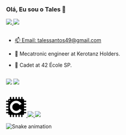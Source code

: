 ### Olá, Eu sou o Tales  👋
 <div>
  <a href="https://github.com/talessantos49">
  <img height="150em" src="https://github-readme-stats.vercel.app/api?username=talessantos49&show_icons=true&theme=dark&include_all_commits=true&count_private=true"/>
  <img height="150em" src="https://github-readme-stats.vercel.app/api/top-langs/?username=talessantos49&layout=compact&langs_count=7&theme=dark"/>
</div>
 
 ##
 
 - 📫 Email: talessantos49@gmail.com
 
 - 🤖 Mecatronic engineer at Kerotanz Holders.
 
 - 🌱 Cadet at 42 École SP.
 
  ##
  <div>
  <a href="https://www.linkedin.com/in/talesasantos/" target="_blank"><img src="https://img.shields.io/badge/LinkedIn-0077B5?style=for-the-badge&logo=linkedin&logoColor=white" target="_blank"></a>
<a href="https://www.instagram.com/talessantos49/" target="_blank"><img src="https://img.shields.io/badge/Instagram-E4405F?style=for-the-badge&logo=instagram&logoColor=white" target="_blank"></a>
  </div>

  <div style="display: inline_block"><br>
</div>
 
 <p align="left">
  <a href="https://skillicons.dev">
    <img alt="Tales-Embarcados" height="55" width="55" src="https://raw.githubusercontent.com/devicons/devicon/master/icons/embeddedc/embeddedc-plain.svg">
    <img src="https://skillicons.dev/icons?i=git,github,md,bash,linux,c,vscode,sqlite" />
    <img src="https://skillicons.dev/icons?i=css,html,js,mysql,py,django,arduino,raspberrypi" />
<!--     <img src="https://skillicons.dev/icons?i=git,github,md,bash,linux,c,css,html,js,mysql,py,django,arduino,raspberrypi,sqlite,vscode" /> -->
  </a>
</p>
 
  ![Snake animation](https://github.com/talessantos49/talessantos49/blob/output/github-contribution-grid-snake.svg)
